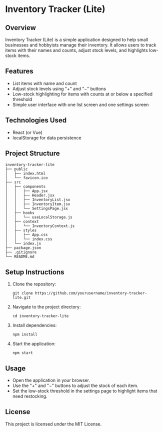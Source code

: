 # Inventory Tracker (Lite)

## Overview
Inventory Tracker (Lite) is a simple application designed to help small businesses and hobbyists manage their inventory. It allows users to track items with their names and counts, adjust stock levels, and highlights low-stock items.

## Features
- List items with name and count
- Adjust stock levels using "+" and "−" buttons
- Low-stock highlighting for items with counts at or below a specified threshold
- Simple user interface with one list screen and one settings screen

## Technologies Used
- React (or Vue)
- localStorage for data persistence

## Project Structure
```
inventory-tracker-lite
├── public
│   ├── index.html
│   └── favicon.ico
├── src
│   ├── components
│   │   ├── App.jsx
│   │   ├── Header.jsx
│   │   ├── InventoryList.jsx
│   │   ├── InventoryItem.jsx
│   │   └── SettingsPage.jsx
│   ├── hooks
│   │   └── useLocalStorage.js
│   ├── context
│   │   └── InventoryContext.js
│   ├── styles
│   │   ├── App.css
│   │   └── index.css
│   └── index.js
├── package.json
├── .gitignore
└── README.md
```

## Setup Instructions
1. Clone the repository:
   ```
   git clone https://github.com/yourusername/inventory-tracker-lite.git
   ```
2. Navigate to the project directory:
   ```
   cd inventory-tracker-lite
   ```
3. Install dependencies:
   ```
   npm install
   ```
4. Start the application:
   ```
   npm start
   ```

## Usage
- Open the application in your browser.
- Use the "+" and "−" buttons to adjust the stock of each item.
- Set the low-stock threshold in the settings page to highlight items that need restocking.

## License
This project is licensed under the MIT License.